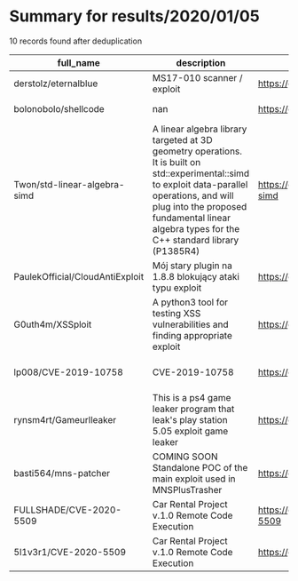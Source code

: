 
# Summary for results/2020/01/05
    
10 records found after deduplication

| full_name | description | html_url | matched_list | matched_count | pushed_at | size | stargazers_count | language | forks_count | vul_ids |
|---------------------------------|---------------------------------------------------------------------------------------------------------------------------------------------------------------------------------------------------------------------------------------------------|----------------------------------------------------|------------------------------------|-----------------|---------------------------|--------|--------------------|------------|---------------|--------------------|
| derstolz/eternalblue | MS17-010 scanner / exploit | https://github.com/derstolz/eternalblue | ['exploit'] | 1 | 2020-01-05 17:30:45+00:00 | 90 | 8 | Python | 5 | ['MS17-010'] |
| bolonobolo/shellcode | nan | https://github.com/bolonobolo/shellcode | ['shellcode'] | 1 | 2020-01-05 00:03:59+00:00 | 32358 | 2 | Assembly | 1 | [] |
| Twon/std-linear-algebra-simd | A linear algebra library targeted at 3D geometry operations. It is built on std::experimental::simd to exploit data-parallel operations, and will plug into the proposed fundamental linear algebra types for the C++ standard library (P1385R4) | https://github.com/Twon/std-linear-algebra-simd | ['exploit'] | 1 | 2020-01-05 13:24:14+00:00 | 27 | 0 | C++ | 0 | [] |
| PaulekOfficial/CloudAntiExploit | Mój stary plugin na 1.8.8 blokujący ataki typu exploit | https://github.com/PaulekOfficial/CloudAntiExploit | ['exploit'] | 1 | 2020-01-05 10:09:48+00:00 | 23 | 0 | Java | 0 | [] |
| G0uth4m/XSSploit | A python3 tool for testing XSS vulnerabilities and finding appropriate exploit | https://github.com/G0uth4m/XSSploit | ['exploit'] | 1 | 2020-01-05 14:10:34+00:00 | 1639 | 2 | Python | 0 | [] |
| lp008/CVE-2019-10758 | CVE-2019-10758 | https://github.com/lp008/CVE-2019-10758 | ['cve-2'] | 1 | 2020-01-05 14:21:15+00:00 | 2 | 4 | | 0 | ['CVE-2019-10758'] |
| rynsm4rt/Gameurlleaker | This is a ps4 game leaker program that leak's play station 5.05 exploit game leaker | https://github.com/rynsm4rt/Gameurlleaker | ['exploit'] | 1 | 2020-01-05 14:56:57+00:00 | 18 | 0 | Python | 0 | [] |
| basti564/mns-patcher | COMING SOON Standalone POC of the main exploit used in MNSPlusTrasher | https://github.com/basti564/mns-patcher | ['exploit'] | 1 | 2020-01-05 16:50:52+00:00 | 19 | 1 | | 0 | [] |
| FULLSHADE/CVE-2020-5509 | Car Rental Project v.1.0 Remote Code Execution | https://github.com/FULLSHADE/CVE-2020-5509 | ['cve-2', 'remote code execution'] | 2 | 2020-01-05 22:23:20+00:00 | 71 | 0 | Python | 0 | ['CVE-2020-5509'] |
| 5l1v3r1/CVE-2020-5509 | Car Rental Project v.1.0 Remote Code Execution | https://github.com/5l1v3r1/CVE-2020-5509 | ['cve-2', 'remote code execution'] | 2 | 2020-01-05 22:23:20+00:00 | 71 | 0 | | 2 | ['CVE-2020-5509'] |
